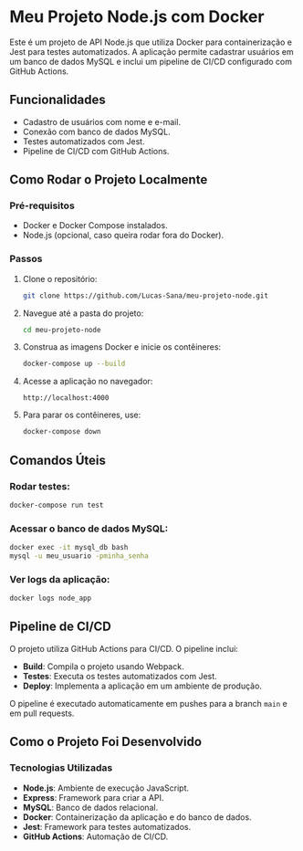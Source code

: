 # Meu Projeto Node.js com Docker

Este é um projeto de API Node.js que utiliza Docker para containerização e Jest para testes automatizados. A aplicação permite cadastrar usuários em um banco de dados MySQL e inclui um pipeline de CI/CD configurado com GitHub Actions.

## Funcionalidades

- Cadastro de usuários com nome e e-mail.
- Conexão com banco de dados MySQL.
- Testes automatizados com Jest.
- Pipeline de CI/CD com GitHub Actions.

## Como Rodar o Projeto Localmente

### Pré-requisitos

- Docker e Docker Compose instalados.
- Node.js (opcional, caso queira rodar fora do Docker).

### Passos

1. Clone o repositório:
   ```bash
   git clone https://github.com/Lucas-Sana/meu-projeto-node.git
   ```
2. Navegue até a pasta do projeto:
   ```bash
   cd meu-projeto-node
   ```
3. Construa as imagens Docker e inicie os contêineres:
   ```bash
   docker-compose up --build
   ```
4. Acesse a aplicação no navegador:
   ```
   http://localhost:4000
   ```
5. Para parar os contêineres, use:
   ```bash
   docker-compose down
   ```

## Comandos Úteis

### Rodar testes:
```bash
docker-compose run test
```

### Acessar o banco de dados MySQL:
```bash
docker exec -it mysql_db bash
mysql -u meu_usuario -pminha_senha
```

### Ver logs da aplicação:
```bash
docker logs node_app
```

## Pipeline de CI/CD

O projeto utiliza GitHub Actions para CI/CD. O pipeline inclui:

- **Build**: Compila o projeto usando Webpack.
- **Testes**: Executa os testes automatizados com Jest.
- **Deploy**: Implementa a aplicação em um ambiente de produção. 

O pipeline é executado automaticamente em pushes para a branch `main` e em pull requests.

## Como o Projeto Foi Desenvolvido

### Tecnologias Utilizadas

- **Node.js**: Ambiente de execução JavaScript.
- **Express**: Framework para criar a API.
- **MySQL**: Banco de dados relacional.
- **Docker**: Containerização da aplicação e do banco de dados.
- **Jest**: Framework para testes automatizados.
- **GitHub Actions**: Automação de CI/CD.


